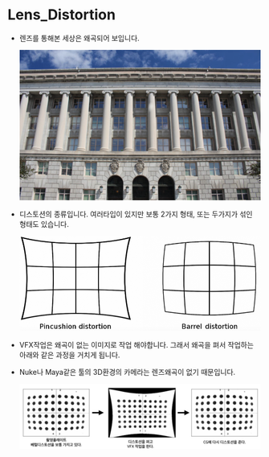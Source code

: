 # Lens\_Distortion

* 렌즈를 통해본 세상은 왜곡되어 보입니다. 

  ![](../../.gitbook/assets/lensdisto01.png)

* 디스토션의 종류입니다. 여러타입이 있지만 보통 2가지 형태, 또는 두가지가 섞인 형태도 있습니다. 

  ![](../../.gitbook/assets/lensdisto02.png)

* VFX작업은 왜곡이 없는 이미지로 작업 해야합니다. 그래서 왜곡을 펴서 작업하는 아래와 같은 과정을 거치게 됩니다.
* Nuke나 Maya같은 툴의 3D환경의 카메라는 렌즈왜곡이 없기 때문입니다.

  ![](../../.gitbook/assets/lensdisto03.png)

